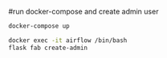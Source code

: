 #run docker-compose and create admin user

```bash
docker-compose up

docker exec -it airflow /bin/bash
flask fab create-admin
```